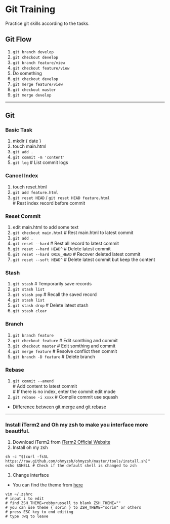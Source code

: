 # Git Training

Practice git skills according to the tasks.


## Git Flow
1. `git branch develop`
2. `git checkout develop`
3. `git branch feature/view`
4. `git checkout feature/view`
5. Do something
6. `git checkout develop`
7. `git merge feature/view`
8. `git checkout master`
9. `git merge develop`

---

## Git

### Basic Task
1. mkdir { date }
2. touch main.html
3. `git add .`
4. `git commit -m 'content'`
5. `git log` # List commit logs

### Cancel Index
1. touch reset.html
2. `git add feature.html`
3. `git reset HEAD` / `git reset HEAD feature.html`
<br>\# Rest index record before commit

### Reset Commit
1. edit main.html to add some text
2. `git checkout main.html` # Rest main.html to latest commit
3. `git add .`
4. `git reset --hard` # Rest all record to latest commit
5. `git reset --hard HEAD^` # Delete latest commit
6. `git reset --hard ORIG_HEAD` # Recover deleted latest commit
7. `git reset --soft HEAD^` # Delete latest commit but keep the content

### Stash
1. `git stash` # Temporarily save records
2. `git stash list`
3. `git stash pop` # Recall the saved record
4. `git stash list`
5. `git stash drop` # Delete latest stash
6. `git stash clear`

### Branch
1. `git branch feature`
2. `git checkout feature` # Edit somthing and commit
3. `git checkout master` # Edit somthing and commit
4. `git merge feature` # Resolve conflict then commit
5. `git branch -D feature` # Delete branch

### Rebase
1. `git commit --amend`
<br>\# Add content to latest commit
<br>\# If there is no index, enter the commit edit mode
2. `git rebase -i xxxx` # Compile commit use squash

* [Difference between git merge and git rebase](https://hackmd.io/@lalarabbits/Hk2egItt_)

---

### Install iTerm2 and Oh my zsh to make you interface more beautiful.
1. Download iTerm2 from [iTerm2 Official Website](https://iterm2.com/)
2. Install oh my zsh
```
sh -c "$(curl -fsSL https://raw.github.com/ohmyzsh/ohmyzsh/master/tools/install.sh)"
echo $SHELL # Check if the default shell is changed to zsh
```

3. Change interface
* You can find the theme from [here](https://github.com/ohmyzsh/ohmyzsh/wiki/themes)
```
vim ~/.zshrc 
# input i to edit
# find ZSH_THEME=robbyrussell to blank ZSH_THEME=""
# you can use theme { sorin } to ZSH_THEME="sorin" or others
# press ESC key to end editing
# type :wq to leave
```